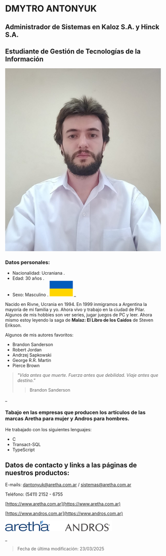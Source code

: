 # DMYTRO ANTONYUK

## Administrador de Sistemas en Kaloz S.A. y Hinck S.A.
## Estudiante de Gestión de Tecnologías de la Información

![Foto](./imagenes/foto.jpg)

### Datos personales:
- Nacionalidad: Ucraniana .
- Edad: 30 años .
- Sexo: Masculino .
![Ucrania](./imagenes/ucrania.png)
_

Nacido en Rivne, Ucrania en 1994. En 1999 inmigramos a Argentina la mayoría de mi familia y yo. Ahora vivo y trabajo en la ciudad de Pilar. Algunos de mis hobbies son ver series, jugar juegos de PC y leer. Ahora mismo estoy leyendo la saga de **Malaz: El Libro de los Caídos** de Steven Erikson.

Algunos de mis autores favoritos:
- Brandon Sanderson
- Robert Jordan
- Andrzej Sapkowski
- George R.R. Martin
- Pierce Brown

> *"Vida antes que muerte. Fuerza antes que debilidad. Viaje antes que destino."*
>>Brandon Sanderson

_

### Tabajo en las empresas que producen los artículos de las marcas Aretha para mujer y Andros para hombres.

He trabajado con los siguientes lenguajes:
- C
- Transact-SQL
- TypeScript

## Datos de contacto y links a las páginas de nuestros productos:
    
E-mails: dantonyuk@aretha.com.ar / sistemas@aretha.com.ar

Teléfono: (5411)  2152 - 6755

[https://www.aretha.com.ar](https://www.aretha.com.ar)

[https://www.andros.com.ar](https://www.andros.com.ar)

![Marcas](./imagenes/imagen.png "Aretha y Andros")

_

>Fecha de última modificación: 23/03/2025
